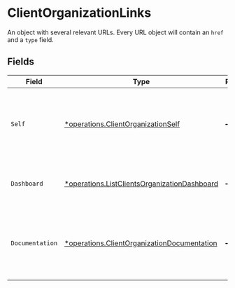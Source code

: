 # ClientOrganizationLinks

An object with several relevant URLs. Every URL object will contain an `href` and a `type` field.


## Fields

| Field                                                                                                       | Type                                                                                                        | Required                                                                                                    | Description                                                                                                 |
| ----------------------------------------------------------------------------------------------------------- | ----------------------------------------------------------------------------------------------------------- | ----------------------------------------------------------------------------------------------------------- | ----------------------------------------------------------------------------------------------------------- |
| `Self`                                                                                                      | [*operations.ClientOrganizationSelf](../../models/operations/clientorganizationself.md)                     | :heavy_minus_sign:                                                                                          | In v2 endpoints, URLs are commonly represented as objects with an `href` and `type` field.                  |
| `Dashboard`                                                                                                 | [*operations.ListClientsOrganizationDashboard](../../models/operations/listclientsorganizationdashboard.md) | :heavy_minus_sign:                                                                                          | Direct link to the organization's Mollie dashboard.                                                         |
| `Documentation`                                                                                             | [*operations.ClientOrganizationDocumentation](../../models/operations/clientorganizationdocumentation.md)   | :heavy_minus_sign:                                                                                          | In v2 endpoints, URLs are commonly represented as objects with an `href` and `type` field.                  |